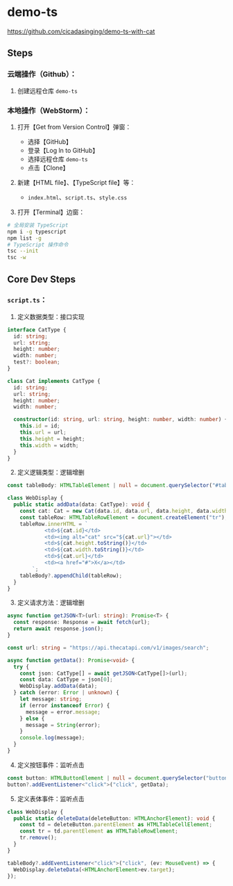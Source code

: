 # demo-ts

https://github.com/cicadasinging/demo-ts-with-cat

## Steps

### 云端操作（Github）：

1. 创建远程仓库 `demo-ts`

### 本地操作（WebStorm）：

1. 打开【Get from Version Control】弹窗：
    - 选择【GitHub】
    - 登录【Log ln to GitHub】
    - 选择远程仓库 `demo-ts`
    - 点击【Clone】

2. 新建【HTML file】、【TypeScript file】等：
    - `index.html`、`script.ts`、`style.css`

3. 打开【Terminal】边窗：

```bash
# 全局安装 TypeScript
npm i -g typescript
npm list -g
# TypeScript 操作命令
tsc --init
tsc -w
```

## Core Dev Steps

### `script.ts`：

1. 定义数据类型：接口实现

```typescript
interface CatType {
  id: string;
  url: string;
  height: number;
  width: number;
  test?: boolean;
}

class Cat implements CatType {
  id: string;
  url: string;
  height: number;
  width: number;

  constructor(id: string, url: string, height: number, width: number) {
    this.id = id;
    this.url = url;
    this.height = height;
    this.width = width;
  }
}
```

2. 定义逻辑类型：逻辑增删

```typescript
const tableBody: HTMLTableElement | null = document.querySelector("#table-body");

class WebDisplay {
  public static addData(data: CatType): void {
    const cat: Cat = new Cat(data.id, data.url, data.height, data.width);
    const tableRow: HTMLTableRowElement = document.createElement("tr");
    tableRow.innerHTML = `
            <td>${cat.id}</td>
            <td><img alt="cat" src="${cat.url}"></td>
            <td>${cat.height.toString()}</td>
            <td>${cat.width.toString()}</td>
            <td>${cat.url}</td>
            <td><a href="#">X</a></td>
        `;
    tableBody?.appendChild(tableRow);
  }
}
```

3. 定义请求方法：逻辑增删

```typescript
async function getJSON<T>(url: string): Promise<T> {
  const response: Response = await fetch(url);
  return await response.json();
}

const url: string = "https://api.thecatapi.com/v1/images/search";

async function getData(): Promise<void> {
  try {
    const json: CatType[] = await getJSON<CatType[]>(url);
    const data: CatType = json[0];
    WebDisplay.addData(data);
  } catch (error: Error | unknown) {
    let message: string;
    if (error instanceof Error) {
      message = error.message;
    } else {
      message = String(error);
    }
    console.log(message);
  }
}
```

4. 定义按钮事件：监听点击

```typescript
const button: HTMLButtonElement | null = document.querySelector("button");
button?.addEventListener<"click">("click", getData);
```

5. 定义表体事件：监听点击

```typescript
class WebDisplay {
  public static deleteData(deleteButton: HTMLAnchorElement): void {
    const td = deleteButton.parentElement as HTMLTableCellElement;
    const tr = td.parentElement as HTMLTableRowElement;
    tr.remove();
  }
}

tableBody?.addEventListener<"click">("click", (ev: MouseEvent) => {
  WebDisplay.deleteData(<HTMLAnchorElement>ev.target);
});
```
